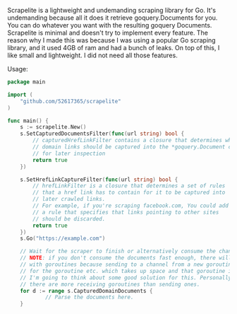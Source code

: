 Scrapelite is a lightweight and undemanding scraping library for Go. It's undemanding because all it does it retrieve goquery.Documents for you.
You can do whatever you want with the resulting goquery Documents. Scrapelite is minimal and doesn't try to implement every feature.
The reason why I made this was because I was using a popular Go scraping library, and it used 4GB of ram and had a bunch of leaks. 
On top of this, I like small and lightweight. I did not need all those features. 

Usage:
```go
package main

import (
	"github.com/52617365/scrapelite"
)

func main() {
	s := scrapelite.New()
	s.SetCapturedDocumentsFilter(func(url string) bool {
		// capturedHrefLinkFilter contains a closure that determines what scraped
		// domain links should be captured into the *goquery.Document channel
		// for later inspection
		return true
	})

	s.SetHrefLinkCaptureFilter(func(url string) bool {
		// hrefLinkFilter is a closure that determines a set of rules
		// that a href link has to contain for it to be captured into
		// later crawled links.
		// For example, if you're scraping facebook.com, You could add
		// a rule that specifies that links pointing to other sites
		// should be discarded.
		return true
	})
	s.Go("https://example.com")

	// Wait for the scraper to finish or alternatively consume the channels in real-time
	// NOTE: if you don't consume the documents fast enough, there will be a memory leak 
    // with goroutines because sending to a channel from a new goroutine creates a stack
    // for the goroutine etc. which takes up space and that goroutine is blocking on send.
	// I'm going to think about some good solution for this. Personally I just make sure
    // there are more receiving goroutines than sending ones.
	for d := range s.CapturedDomainDocuments {
			// Parse the documents here.
	}
```

